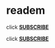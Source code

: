# readem

click **[SUBSCRIBE](https://abp://subscribe?location=https://raw.githubusercontent.com/anon9931/ub/master/filter.txt)**



click **[SUBSCRIBE](https://abp//https://raw.githubusercontent.com/anon9931/ub/master/filter.txt)**
